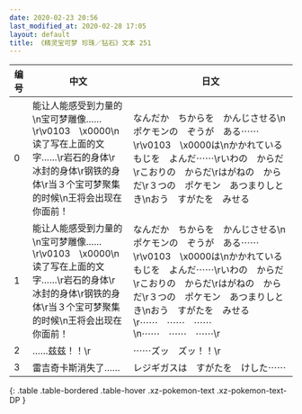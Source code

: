 ```yaml
---
date: 2020-02-23 20:56
last_modified_at: 2020-02-28 17:05
layout: default
title: 《精灵宝可梦 珍珠／钻石》文本 251
---
```

| 编号 | 中文 | 日文 |
| ---- | ---- | ---- |
| 0 | 能让人能感受到力量的\n宝可梦雕像……\r\v0103　\x0000\n读了写在上面的文字……\r岩石的身体\r冰封的身体\r钢铁的身体\r当３个宝可梦聚集的时候\n王将会出现在你面前！ | なんだか　ちからを　かんじさせる\nポケモンの　ぞうが　ある⋯⋯\r\v0103　\x0000は\nかかれている　もじを　よんだ⋯⋯\rいわの　からだ\rこおりの　からだ\rはがねの　からだ\r３つの　ポケモン　あつまりしとき\nおう　すがたを　みせる |
| 1 | 能让人能感受到力量的\n宝可梦雕像……\r\v0103　\x0000\n读了写在上面的文字……\r岩石的身体\r冰封的身体\r钢铁的身体\r当３个宝可梦聚集的时候\n王将会出现在你面前！ | なんだか　ちからを　かんじさせる\nポケモンの　ぞうが　ある⋯⋯\r\v0103　\x0000は\nかかれている　もじを　よんだ⋯⋯\rいわの　からだ\rこおりの　からだ\rはがねの　からだ\r３つの　ポケモン　あつまりしとき\nおう　すがたを　みせる\r⋯⋯　⋯⋯　⋯⋯\n⋯⋯　⋯⋯　⋯⋯\r |
| 2 | ……兹兹！！\r | ⋯⋯ズッ　ズッ！！\r |
| 3 | 雷吉奇卡斯消失了…… | レジギガスは　すがたを　けした⋯⋯ |
{: .table .table-bordered .table-hover .xz-pokemon-text .xz-pokemon-text-DP }